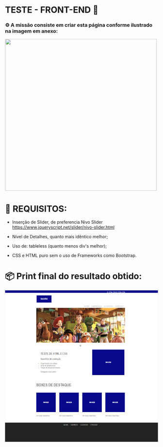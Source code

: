# TESTE - FRONT-END 📜


### ⚙️ A missão consiste em criar esta página conforme ilustrado na imagem em anexo: 

 <img src="https://github.com/juniorzs2/Teste-Front-End/blob/main/Img/refer%C3%AAncia_teste-web.jpeg" width="500px" height="500px" >

# 🌱 REQUISITOS: 
 
- Inserção  de Slider, de preferencia Nivo Slider https://www.jqueryscript.net/slider/nivo-slider.html
  
- Nível de Detalhes, quanto mais idêntico melhor;
  
- Uso de: tableless (quanto menos div's melhor);
  
- CSS e HTML puro sem o uso de Frameworks como Bootstrap.


# 📦 Print final do resultado obtido:
 <img src="https://github.com/juniorzs2/Teste-Front-End/blob/main/Img/Tela%20acabamento.png" width="600PX" height="500PX" >
